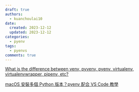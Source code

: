 ```yaml
---
draft: true
authors:
  - kuanchoulai10
date:
  created: 2023-12-12
  updated: 2023-12-12
categories:
  - pyenv
tags:
  - pyenvs
comments: true
---
```



[What is the difference between venv, pyvenv, pyenv, virtualenv, virtualenvwrapper, pipenv, etc?](https://stackoverflow.com/questions/41573587/what-is-the-difference-between-venv-pyvenv-pyenv-virtualenv-virtualenvwrappe)

[macOS 安裝多個 Python 版本？pyenv 配合 VS Code 教學](https://pythonviz.com/basic/macos-install-multiple-python-versions/)

